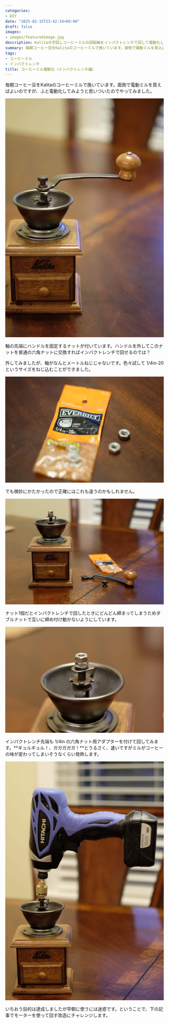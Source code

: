 ```yaml
---
categories:
- DIY
date: "2025-02-15T23:42:34+09:00"
draft: false
images:
- images/featuredimage.jpg
description: Kalitaの手回しコーヒーミルの回転軸をインパクトレンチで回して電動化してみました。回転が早く音がうるさいためおすすめできませんが、目的は達成しました。
summary: 毎朝コーヒー豆をKalitaのコーヒーミルで挽いています。面倒で電動ミルを買えばよいのですが、ふと電動化してみようと思いつき、インパクトレンチで回転軸を回してみました。
tags:
- コーヒーミル
- インパクトレンチ
title: コーヒーミル電動化（インパクトレンチ編）
---
```


毎朝コーヒー豆をKalitaのコーヒーミルで挽いています。面倒で電動ミルを買えばよいのですが、ふと電動化してみようと思いついたのでやってみました。

![ Kalitaのコーヒーミル ](./images/DSCF6362.jpg)

軸の先端にハンドルを固定するナットが付いています。ハンドルを外してこのナットを普通の六角ナットに交換すればインパクトレンチで回せるのでは？

外してみましたが、軸がなんとメートルねじじゃないです。色々試して
1/4in-20 というサイズをねじ込むことができました。

![ 1/4in - 20 ナット ](./images/DSCF6366.jpg)

でも微妙にかたかったので正確にはこれも違うのかもしれません。

![ 軸端六角ナット交換 ](./images/DSCF6368.jpg)

ナット1個だとインパクトレンチで回したときにどんどん締まってしまうためダブルナットで互いに締め付け動かないようにしています。

![ ダブルナット ](./images/DSCF6369.jpg)

インパクトレンチ先端も 1/4in
の六角ナット用アダプターを付けて回してみます。**ギュルギュル！、ガガガガガ！**とうるさく、速いですがミルがコーヒーの味が変わってしまいそうなくらい発熱します。

![ インパクトレンチで回す ](./images/DSCF6370.jpg)

いちおう目的は達成しましたが早朝に使うには迷惑です。ということで、下の記事でモーターを使って回す改造にチャレンジします。
